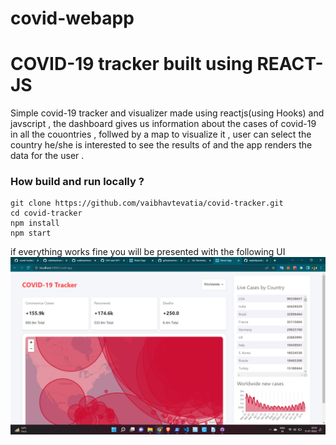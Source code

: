 # covid-webapp
# COVID-19 tracker built using REACT-JS
Simple covid-19 tracker and visualizer made using reactjs(using Hooks) and javscript , the dashboard gives us information about the cases of covid-19 in all the couontries , follwed by a map to visualize it , user can select the country he/she is interested to see the results of and the app renders the data for the user .


### How build and run locally ?
```
git clone https://github.com/vaibhavtevatia/covid-tracker.git
cd covid-tracker
npm install
npm start
```

if everything works fine you will be presented with the following UI <br>
<img src="/ui.png" alt="ui" />
